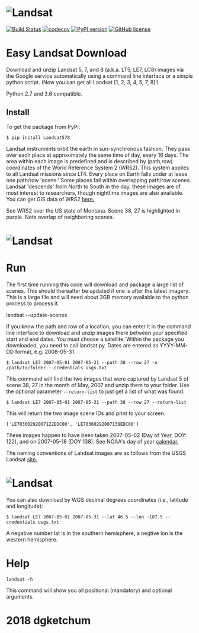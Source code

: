 # ![Landsat](tests/data/maple.png)

[![Build Status](https://travis-ci.org/dgketchum/Landsat578.svg?branch=master)](https://travis-ci.org/dgketchum/Landsat578)
[![codecov](https://codecov.io/gh/dgketchum/Landsat578/branch/master/graph/badge.svg)](https://codecov.io/gh/dgketchum/Landsat578)
[![PyPI version](https://badge.fury.io/py/Landsat578.svg)](https://badge.fury.io/py/Landsat578)
[![GitHub license](https://img.shields.io/badge/license-Apache%202-blue.svg)](https://raw.githubusercontent.com/dgketchum/Landsat578/master/LICENSE)

# Easy Landsat Download

Download and unzip Landsat 5, 7, and 8 (a.k.a. LT5, LE7, LC8) images 
via the Google service automatically using a command line interface or
a simple python script. (Now you can get all Landsat [1, 2, 3, 4, 5, 7, 8]!)

Python 2.7 and 3.6 compatible.

## Install

To get the package from PyPi:
```
$ pip install Landsat578
```

Landsat instruments orbit the earth in sun-synchronous fashion.
They pass over each place at approximately the same 
time of day, every 16 days. The area within each image is
predefined and is described by (path,row) coordinates of
the World Reference System 2 (WRS2).
This system applies to all Landsat missions since LT4.
Every place on Earth falls under at lease one path/row 'scene.'
Some places fall within overlapping path/row scenes. Landsat 
'descends' from North to South in the day, these images are of
most interest to researchers, though nighttime images are also
available. You can get GIS data of WRS2 [here.](https://landsat.usgs.gov/pathrow-shapefiles)

See WRS2 over the US state of Montana. Scene 38, 27 is highlighted
in purple. Note overlap of neighboring scenes.

# ![Landsat](tests/data/MJ_tile.png)


# Run

The first time running this code will download and package a large
list of scenes. This should thereafter be updated if one is after
the latest imagery.  This is a large file and will need about 3GB
memory available to the python process to process it.

landsat --update-scenes

If you know the path and row of a location, you can enter it in the 
command line interface to download and unzip images there between
your specified start and end dates.  You must choose a satellite.
Within the package you downloaded, you need to call landsat.py.
Dates are entered as YYYY-MM-DD format, e.g. 2008-05-31.

```
$ landsat LE7 2007-05-01 2007-05-31 --path 38 --row 27 -o /path/to/folder --credentials usgs.txt
```
This command will find the two images that were captured by Landsat
5 of scene 38, 27 in the month of May, 2007 and unzip them to your folder.
Use the optional parameter ```--return-list``` to just get a list
of what was found:


```
$ landsat LE7 2007-05-01 2007-05-31 --path 38 --row 27 --return-list
```

This will return the two image scene IDs and print to your screen.

```
['LE70360292007122EDC00', 'LE70360292007138EDC00']
```
These images happen to have been taken 2007-05-02 (Day of Year, DOY: 122),
and on 2007-05-18 (DOY 138). See NOAA's day of year [calendar.](https://www.esrl.noaa.gov/gmd/grad/neubrew/Calendar.jsp)

The naming conventions of Landsat images are as follows from
the USGS Landsat [site.](https://landsat.usgs.gov/what-are-naming-conventions-landsat-scene-identifiers)


# ![Landsat](tests/data/landsat_names.png)

You can also download by WGS decimal degrees coordinates (i.e., latitude and longitude):
```
$ landsat LE7 2007-05-01 2007-05-31 --lat 46.5 --lon -107.5 --credentials usgs.txt
```
A negative number lat is in the southern hemisphere, a negtive lon is the 
western hemisphere.  

# Help
```
landsat -h
```
This command will show you all positional (mandatory) and optional arguments.

# 2018 dgketchum

